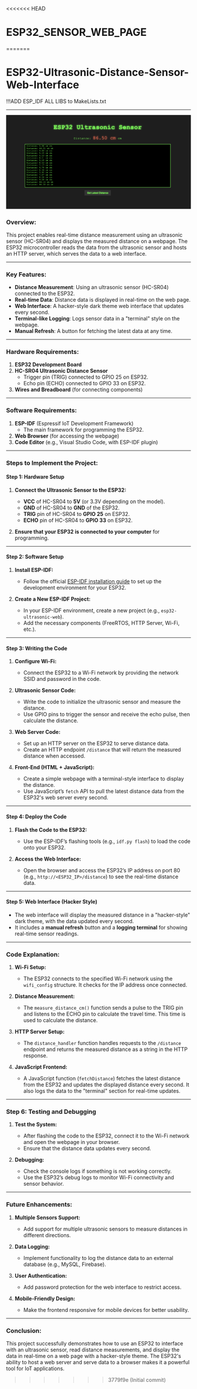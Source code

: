 <<<<<<< HEAD
# ESP32_SENSOR_WEB_PAGE
=======
# ESP32-Ultrasonic-Distance-Sensor-Web-Interface

!!!ADD ESP_IDF ALL LIBS to MakeLists.txt 

---
![ESP32 Ultrasonic Sensor](photo.png)
### **Overview:**

This project enables real-time distance measurement using an ultrasonic sensor (HC-SR04) and displays the measured distance on a webpage. The ESP32 microcontroller reads the data from the ultrasonic sensor and hosts an HTTP server, which serves the data to a web interface.

---

### **Key Features:**

- **Distance Measurement**: Using an ultrasonic sensor (HC-SR04) connected to the ESP32.
- **Real-time Data**: Distance data is displayed in real-time on the web page.
- **Web Interface**: A hacker-style dark theme web interface that updates every second.
- **Terminal-like Logging**: Logs sensor data in a "terminal" style on the webpage.
- **Manual Refresh**: A button for fetching the latest data at any time.

---

### **Hardware Requirements:**

1. **ESP32 Development Board**
2. **HC-SR04 Ultrasonic Distance Sensor**
   - Trigger pin (TRIG) connected to GPIO 25 on ESP32.
   - Echo pin (ECHO) connected to GPIO 33 on ESP32.
3. **Wires and Breadboard** (for connecting components)

---

### **Software Requirements:**

1. **ESP-IDF** (Espressif IoT Development Framework)
   - The main framework for programming the ESP32.
2. **Web Browser** (for accessing the webpage)
3. **Code Editor** (e.g., Visual Studio Code, with ESP-IDF plugin)

---

### **Steps to Implement the Project:**

#### **Step 1: Hardware Setup**

1. **Connect the Ultrasonic Sensor to the ESP32:**
   - **VCC** of HC-SR04 to **5V** (or 3.3V depending on the model).
   - **GND** of HC-SR04 to **GND** of the ESP32.
   - **TRIG** pin of HC-SR04 to **GPIO 25** on ESP32.
   - **ECHO** pin of HC-SR04 to **GPIO 33** on ESP32.

2. **Ensure that your ESP32 is connected to your computer** for programming.

---

#### **Step 2: Software Setup**

1. **Install ESP-IDF:**
   - Follow the official [ESP-IDF installation guide](https://docs.espressif.com/projects/esp-idf/en/latest/get-started/) to set up the development environment for your ESP32.

2. **Create a New ESP-IDF Project:**
   - In your ESP-IDF environment, create a new project (e.g., `esp32-ultrasonic-web`).
   - Add the necessary components (FreeRTOS, HTTP Server, Wi-Fi, etc.).

---

#### **Step 3: Writing the Code**

1. **Configure Wi-Fi:**
   - Connect the ESP32 to a Wi-Fi network by providing the network SSID and password in the code.

2. **Ultrasonic Sensor Code:**
   - Write the code to initialize the ultrasonic sensor and measure the distance.
   - Use GPIO pins to trigger the sensor and receive the echo pulse, then calculate the distance.

3. **Web Server Code:**
   - Set up an HTTP server on the ESP32 to serve distance data.
   - Create an HTTP endpoint `/distance` that will return the measured distance when accessed.

4. **Front-End (HTML + JavaScript):**
   - Create a simple webpage with a terminal-style interface to display the distance.
   - Use JavaScript’s `fetch` API to pull the latest distance data from the ESP32's web server every second.

---

#### **Step 4: Deploy the Code**

1. **Flash the Code to the ESP32:**
   - Use the ESP-IDF’s flashing tools (e.g., `idf.py flash`) to load the code onto your ESP32.

2. **Access the Web Interface:**
   - Open the browser and access the ESP32’s IP address on port 80 (e.g., `http://<ESP32_IP>/distance`) to see the real-time distance data.

---

#### **Step 5: Web Interface (Hacker Style)**

- The web interface will display the measured distance in a "hacker-style" dark theme, with the data updated every second. 
- It includes a **manual refresh** button and a **logging terminal** for showing real-time sensor readings.

---

### **Code Explanation:**

1. **Wi-Fi Setup:**
   - The ESP32 connects to the specified Wi-Fi network using the `wifi_config` structure. It checks for the IP address once connected.

2. **Distance Measurement:**
   - The `measure_distance_cm()` function sends a pulse to the TRIG pin and listens to the ECHO pin to calculate the travel time. This time is used to calculate the distance.

3. **HTTP Server Setup:**
   - The `distance_handler` function handles requests to the `/distance` endpoint and returns the measured distance as a string in the HTTP response.

4. **JavaScript Frontend:**
   - A JavaScript function (`fetchDistance`) fetches the latest distance from the ESP32 and updates the displayed distance every second. It also logs the data to the "terminal" section for real-time updates.

---

### **Step 6: Testing and Debugging**

1. **Test the System:**
   - After flashing the code to the ESP32, connect it to the Wi-Fi network and open the webpage in your browser.
   - Ensure that the distance data updates every second.

2. **Debugging:**
   - Check the console logs if something is not working correctly.
   - Use the ESP32’s debug logs to monitor Wi-Fi connectivity and sensor behavior.

---

### **Future Enhancements:**

1. **Multiple Sensors Support:**
   - Add support for multiple ultrasonic sensors to measure distances in different directions.
   
2. **Data Logging:**
   - Implement functionality to log the distance data to an external database (e.g., MySQL, Firebase).

3. **User Authentication:**
   - Add password protection for the web interface to restrict access.

4. **Mobile-Friendly Design:**
   - Make the frontend responsive for mobile devices for better usability.

---

### **Conclusion:**

This project successfully demonstrates how to use an ESP32 to interface with an ultrasonic sensor, read distance measurements, and display the data in real-time on a web page with a hacker-style theme. The ESP32's ability to host a web server and serve data to a browser makes it a powerful tool for IoT applications.
>>>>>>> 3779f9e (Initial commit)
